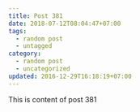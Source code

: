 ```yaml
---
title: Post 381
date: 2018-07-12T08:04:47+07:00
tags:
  - random post
  - untagged
category:
  - random post
  - uncategorized
updated: 2016-12-29T16:18:19+07:00
---
```

This is content of post 381